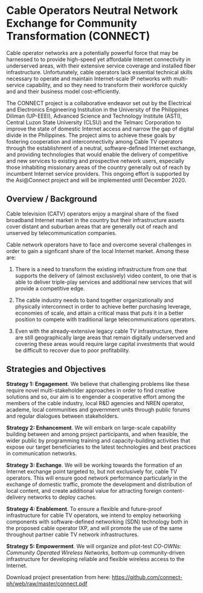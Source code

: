 # Cable Operators Neutral Network Exchange for Community Transformation (CONNECT) 

Cable operator networks are a potentially powerful force that may be harnessed to to provide
high-speed yet affordable Internet connectivity in underserved areas, with their extensive service coverage and installed fiber infrastructure. Unfortunately, cable operators lack essential technical skills necessary to operate and maintain Internet-scale IP networks with multi-service capability, and so they need to transform their workforce quickly and and their business model cost-efficiently. 

The CONNECT project is a collaborative endeavor set out by the Electrical and Electronics Engineering
Institution in the University of the Philippines Diliman (UP-EEEI), Advanced Science and Technology Institute
(ASTI), Central Luzon State University (CLSU) and the Telmarc Corporation to improve the state of domestic
Internet access and narrow the gap of digital divide in the Philippines. The project aims to achieve these goals
by fostering cooperation and interconnectivity among Cable TV operators through the establishment of a
neutral, software-defined Internet exchange, and providing technologies that would enable the delivery of
competitive and new services to existing and prospective network users, especially those inhabiting missionary
areas of the country generally out of reach by incumbent Internet service providers. This ongoing effort is
supported by the Asi@Connect project and will be implemented until December 2020.

## Overview / Background

Cable television (CATV) operators enjoy a marginal share of the fixed broadband
Internet market in the country but their infrastructure assets cover distant and suburban areas that are generally out of reach and unserved by telecommunication companies.  

Cable network operators have to face and overcome several challenges in order to gain a signficant share of the local Internet market. Among these are:

1. There is a need to transform the existing infrastructure from one that supports the
delivery of (almost exclusively) video content, to one that is able to deliver triple-play
services and additional new services that will provide a competitive edge.

2. The cable industry needs to band together organizationally and physically interconnect
in order to achieve better purchasing leverage, economies of scale, and attain a critical
mass that puts it in a better position to compete with traditional large
telecommunications operators. 

3. Even with the already-extensive legacy cable TV infrastructure, there are still
geographically large areas that remain digitally underserved and covering these areas
would require large capital investments that would be difficult to recover due to poor
profitability. 

## Strategies and Objectives 

**Strategy 1: Engagement**. We believe that challenging problems like these require novel
multi-stakeholder approaches in order to find creative solutions and so, our aim is to engender a cooperative effort among the members of the cable industry, local R&D agencies and NREN operator, academe, local communities and government units through public forums and regular dialogues between stakeholders. 

**Strategy 2: Enhancement**. We will embark on large-scale capability building between
and among project participants, and when feasible, the wider public by programming training and capacity-building activities that expose our target beneficiaries to the latest technologies and best practices in communication networks. 

**Strategy 3: Exchange**. We will be working towards the formation of an 
Internet exchange point targeted to, but not exclusively for, cable TV operators. This will ensure
good network performance particularly in the exchange of domestic traffic,
promote the development and distribution of local content, and create additional value for attracting foreign content-delivery networks to deploy caches. 

**Strategy 4: Enablement**. To ensure a flexible and future-proof infrastructure for cable TV
operators, we intend to employ networking components with software-defined networking (SDN) technology both in the
proposed cable operator IXP, and will promote the use of the same throughout partner cable TV
network infrastructures. 

**Strategy 5: Empowerment**. We will organize and pilot-test _CO-OWNs: Community Operated Wireless
Networks_, bottom-up community-driven infrastructure for developing reliable and flexible wireless access to the Internet. 

Download project presentation from here: 
https://github.com/connect-ph/web/raw/master/connect.pdf
